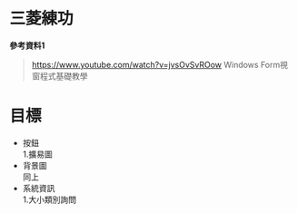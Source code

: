 # 三菱練功
**參考資料1**
> https://www.youtube.com/watch?v=jvsOvSvROow Windows Form視窗程式基礎教學
# 目標
- 按鈕   
  1.擴易圖
- 背景圖  
  同上
- 系統資訊    
  1.大小類別詢問
